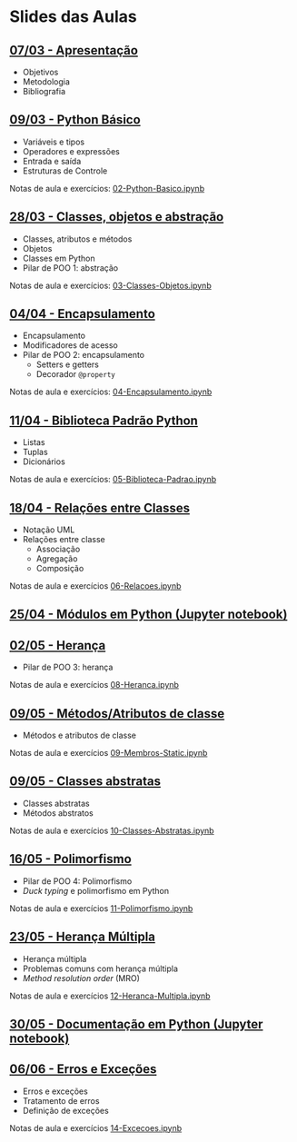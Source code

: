 # Slides das Aulas

## [07/03 - Apresentação](./slides/01-intro/01-intro.html)
 - Objetivos
 - Metodologia
 - Bibliografia

## [09/03 - Python Básico](./slides/02-python-basico/02-python-basico.html)
 - Variáveis e tipos
 - Operadores e expressões
 - Entrada e saída
 - Estruturas de Controle

Notas de aula e exercícios: [02-Python-Basico.ipynb](./slides/02-python-basico/02-Python-Basico.ipynb)

## [28/03 - Classes, objetos e abstração](./slides/03-classes-objetos/03-classes-objetos.html)
 - Classes, atributos e métodos
 - Objetos
 - Classes em Python
 - Pilar de POO 1: abstração

Notas de aula e exercícios: [03-Classes-Objetos.ipynb](./slides/03-classes-objetos/03-Classes-Objetos.ipynb)

## [04/04 - Encapsulamento](./slides/04-encapsulamento/04-encapsulamento.html)
 - Encapsulamento
 - Modificadores de acesso
 - Pilar de POO 2: encapsulamento
    - Setters e getters
    - Decorador `@property`

Notas de aula e exercícios: [04-Encapsulamento.ipynb](./slides/04-encapsulamento/04-Encapsulamento.ipynb)

## [11/04 - Biblioteca Padrão Python](./slides/05-biblioteca-padrao/05-biblioteca-padrao.html)
 - Listas
 - Tuplas
 - Dicionários

Notas de aula e exercícios: [05-Biblioteca-Padrao.ipynb](./slides/05-biblioteca-padrao/05-Biblioteca-Padrao.ipynb)

## [18/04 - Relações entre Classes](./slides/06-relacoes/06-relacoes.html)
 - Notação UML
 - Relações entre classe
    - Associação
    - Agregação
    - Composição

Notas de aula e exercícios [06-Relacoes.ipynb](./slides/06-relacoes/06-Relacoes.ipynb)

## [25/04 - Módulos em Python (Jupyter notebook)](./slides/07-modulos/07-Modulos.ipynb)

## [02/05 - Herança](./slides/08-heranca/08-heranca.html)
 - Pilar de POO 3: herança

Notas de aula e exercícios [08-Heranca.ipynb](./slides/08-heranca/08-Heranca.ipynb)

## [09/05 - Métodos/Atributos de classe](./slides/09-membros-static/09-membros-static.html)
 - Métodos e atributos de classe

Notas de aula e exercícios [09-Membros-Static.ipynb](./slides//09-membros-static/09-Membros-Static.ipynb)

## [09/05 - Classes abstratas](./slides/10-classes-abstratas/10-classes-abstratas.html)
 - Classes abstratas
 - Métodos abstratos

Notas de aula e exercícios [10-Classes-Abstratas.ipynb](./slides/10-classes-abstratas/10-Classes-Abstratas.ipynb)

## [16/05 - Polimorfismo](./slides/11-polimorfismo/11-polimorfismo.html)
 - Pilar de POO 4: Polimorfismo
 - *Duck typing* e polimorfismo em Python

Notas de aula e exercícios [11-Polimorfismo.ipynb](./slides/11-polimorfismo/11-Polimorfismo.ipynb)

## [23/05 - Herança Múltipla](./slides/12-heranca-multipla/12-heranca-multipla.html)
 - Herança múltipla
 - Problemas comuns com herança múltipla
 - *Method resolution order* (MRO)

Notas de aula e exercícios [12-Heranca-Multipla.ipynb](./slides/12-heranca-multipla/12-Heranca-Multipla.ipynb)

## [30/05 - Documentação em Python (Jupyter notebook)](./slides/13-documentacao/13-Documentacao.ipynb)

## [06/06 - Erros e Exceções](./slides/14-excecoes/14-excecoes.html)
 - Erros e exceções
 - Tratamento de erros
 - Definição de exceções

Notas de aula e exercícios [14-Excecoes.ipynb](./slides/14-excecoes/14-Excecoes.ipynb)

<!--

## [15 - 21/06 - Interfaces Gráficas](./15-gui)
- Interfaces gráficas em Python com Tkinter
- Componentes (widgets):
   - *label*
   - *frame*
   - *entry*
   - *button*

Anotações e exercícios da aula (Jupyter notebook) [15-GUI.ipynb](./15-gui/15-GUI.ipynb)

[Solução para a calculadora](./15-gui/calculadora_resolucao.ipynb)

## [16 - 28/06 - Padrão de Projeto MVC (Jupyter notebook)](./16-mvc/16-MVC.ipynb)

## [17 - 30/06 - Widgets TK Adicionais (Jupyter notebook)](./17-gui-extra/17-gui-extra.ipynb)

## [18 - 05/07 - Projeto Final (Jupyter notebook)](./18-projeto-final/Projeto_Final_2022.1.ipynb)

[Dicas para implementação](./18-projeto-final/Projeto_Final_dicas.ipynb)

## [23 - 31/01 - Projeto Final 1(Jupyter notebook)](./23-projeto_final1/23-Projeto_Final_parte1.ipynb)
- Implementação do projeto final -- parte 1

## [24 - 02/02 - Projeto Final 2(Jupyter notebook)](./24-projeto_final2/24-Projeto_Final_parte2.ipynb)
- Implementação do projeto final -- parte 2

-->
